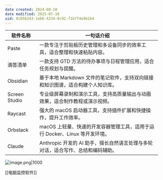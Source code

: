```yaml
---
date created: 2024-09-10
date modified: 2025-07-10
uid: 0c656243-1eb6-4234-8c92-f1b7f4e9b1b4
---
```


| 软件名称       | 一句话介绍                                                                 |
|----------------|------------------------------------------------------------------------------|
| Paste          | 一款专注于剪贴板历史管理和多设备同步的效率工具，适合整理和快速粘贴内容。|
| 滴答清单        | 一款支持 GTD 方法的待办事项与日程管理应用，适合任务规划与提醒。|
| Obsidian       | 基于本地 Markdown 文件的笔记软件，支持双向链接和知识图谱，适合构建个人知识库。|
| Screen Studio  | 专业级屏幕录制和演示工具，支持高质量输出与动画效果，适合制作教程或演示视频。|
| Raycast        | 强大的 macOS 启动器工具，支持插件扩展和快捷操作，提升工作效率。|
| Orbstack       | macOS 上轻量、快速的开发容器管理工具，适用于运行 Docker、Linux 等开发环境。|
| Claude         | Anthropic 开发的 AI 助手，擅长自然语言处理与多轮对话，适合写作、总结和编码辅助。|

![image.png|1000](https://imagehosting4picgo.oss-cn-beijing.aliyuncs.com/imagehosting/fix-dir%2Fpicgo%2Fpicgo-clipboard-images%2F2024%2F09%2F10%2F00-07-09-359850e644f95d154f122973b321e9cd-202409100007785-3931dd.png)

[[电脑监控软件]]
